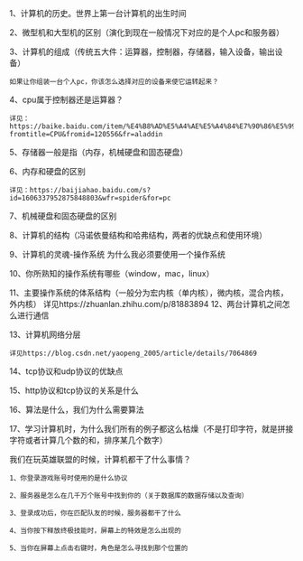 1、计算机的历史。世界上第一台计算机的出生时间

2、微型机和大型机的区别（演化到现在一般情况下对应的是个人pc和服务器）

3、计算机的组成（传统五大件：运算器，控制器，存储器，输入设备，输出设备）

    如果让你组装一台个人pc，你该怎么选择对应的设备来使它运转起来？

4、cpu属于控制器还是运算器？

    详见：https://baike.baidu.com/item/%E4%B8%AD%E5%A4%AE%E5%A4%84%E7%90%86%E5%99%A8/284033?fromtitle=CPU&fromid=120556&fr=aladdin

5、存储器一般是指（内存，机械硬盘和固态硬盘）

6、内存和硬盘的区别

    详见：https://baijiahao.baidu.com/s?id=1606337952875848803&wfr=spider&for=pc

7、机械硬盘和固态硬盘的区别
    
8、计算机的结构（冯诺依曼结构和哈弗结构，两者的优缺点和使用环境）
    
9、计算机的灵魂-操作系统
    为什么我必须要使用一个操作系统

10、你所熟知的操作系统有哪些（window，mac，linux）

11、主要操作系统的体系结构（一般分为宏内核（单内核），微内核，混合内核，外内核）
    详见https://zhuanlan.zhihu.com/p/81883894
12、两台计算机之间怎么进行通信

13、计算机网络分层

    详见https://blog.csdn.net/yaopeng_2005/article/details/7064869

14、tcp协议和udp协议的优缺点

15、http协议和tcp协议的关系是什么

16、算法是什么，我们为什么需要算法

17、学习计算机时，为什么我们所有的例子都这么枯燥（不是打印字符，就是拼接字符或者计算几个数的和，排序某几个数字）

我们在玩英雄联盟的时候，计算机都干了什么事情？

    1、你登录游戏账号时使用的是什么协议
    
    2、服务器是怎么在几千万个账号中找到你的（关于数据库的数据存储以及查询）
    
    3、登录成功后，你在匹配队友的时候，服务器都干了什么
    
    4、当你按下释放终极技能时，屏幕上的特效是怎么出现的
    
    5、当你在屏幕上点击右键时，角色是怎么寻找到那个位置的
